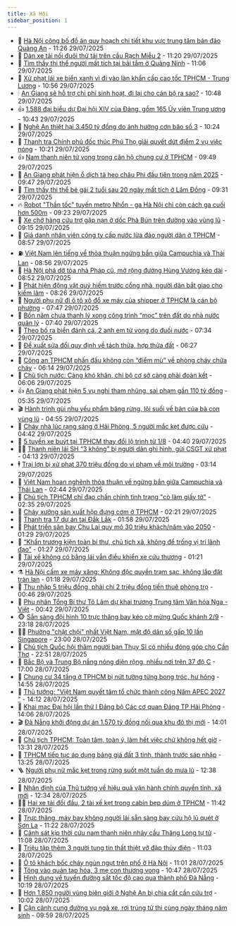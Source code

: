 ```yaml
---
title: Xã Hội
sidebar_position: 1
---
```


<!-- dantri-xa-hoi:START -->
- 🫣 [Hà Nội công bố đồ án quy hoạch chi tiết khu vực trung tâm bán đảo Quảng An](https://dantri.com.vn/xa-hoi/ha-noi-cong-bo-do-an-quy-hoach-chi-tiet-khu-vuc-trung-tam-ban-dao-quang-an-20250729181815410.htm) - 11:26 29/07/2025
- 💼 [Dàn xe tải nối đuôi thử tải trên cầu Rạch Miễu 2](https://dantri.com.vn/xa-hoi/dan-xe-tai-noi-duoi-thu-tai-tren-cau-rach-mieu-2-20250729175150173.htm) - 11:20 29/07/2025
- 🎊 [Tìm thấy thi thể người mất tích tại bãi tắm ở Quảng Ninh](https://dantri.com.vn/xa-hoi/tim-thay-thi-the-nguoi-mat-tich-tai-bai-tam-o-quang-ninh-20250729180118007.htm) - 11:06 29/07/2025
- 🙉 [Xử phạt lái xe biển xanh vì đi vào làn khẩn cấp cao tốc TPHCM - Trung Lương](https://dantri.com.vn/xa-hoi/xu-phat-lai-xe-bien-xanh-vi-di-vao-lan-khan-cap-cao-toc-tphcm-trung-luong-20250729175309283.htm) - 10:56 29/07/2025
- 🕯 [An Giang sẽ hỗ trợ chi phí sinh hoạt, đi lại cho cán bộ ra sao?](https://dantri.com.vn/xa-hoi/an-giang-se-ho-tro-chi-phi-sinh-hoat-di-lai-cho-can-bo-ra-sao-20250729133613627.htm) - 10:48 29/07/2025
- 👍 [1.588 đại biểu dự Đại hội XIV của Đảng, gồm 165 Ủy viên Trung ương](https://dantri.com.vn/xa-hoi/1588-dai-bieu-du-dai-hoi-xiv-cua-dang-gom-165-uy-vien-trung-uong-20250729173857780.htm) - 10:43 29/07/2025
- 🤖 [Nghệ An thiệt hại 3.450 tỷ đồng do ảnh hưởng cơn bão số 3](https://dantri.com.vn/xa-hoi/nghe-an-thiet-hai-3450-ty-dong-do-anh-huong-con-bao-so-3-20250729163928875.htm) - 10:24 29/07/2025
- 🙉 [Thanh tra Chính phủ đốc thúc Phú Thọ giải quyết dứt điểm 2 vụ việc nóng](https://dantri.com.vn/xa-hoi/thanh-tra-chinh-phu-doc-thuc-phu-tho-giai-quyet-dut-diem-2-vu-viec-nong-20250729164141595.htm) - 10:21 29/07/2025
- 👍 [Nam thanh niên tử vong trong căn hộ chung cư ở TPHCM](https://dantri.com.vn/xa-hoi/nam-thanh-nien-tu-vong-trong-can-ho-chung-cu-o-tphcm-20250729160738140.htm) - 09:49 29/07/2025
- 🗽 [An Giang phát hiện ổ dịch tả heo châu Phi đầu tiên trong năm 2025](https://dantri.com.vn/xa-hoi/an-giang-phat-hien-o-dich-ta-heo-chau-phi-dau-tien-trong-nam-2025-20250729160106620.htm) - 09:47 29/07/2025
- 🗽 [Tìm thấy thi thể bé gái 2 tuổi sau 20 ngày mất tích ở Lâm Đồng](https://dantri.com.vn/xa-hoi/tim-thay-thi-the-be-gai-2-tuoi-sau-20-ngay-mat-tich-o-lam-dong-20250729162023672.htm) - 09:31 29/07/2025
- 🔥 [Robot &quot;Thần tốc&quot; tuyến metro Nhổn - ga Hà Nội chỉ còn cách ga cuối hơn 500m](https://dantri.com.vn/xa-hoi/robot-than-toc-tuyen-metro-nhon-ga-ha-noi-chi-con-cach-ga-cuoi-hon-500m-20250729161823119.htm) - 09:23 29/07/2025
- 🦒 [Xe chở hàng cứu trợ gặp nạn ở dốc Phà Bún trên đường vào vùng lũ](https://dantri.com.vn/xa-hoi/xe-cho-hang-cuu-tro-gap-nan-o-doc-pha-bun-tren-duong-vao-vung-lu-20250729154450812.htm) - 09:15 29/07/2025
- 🧐 [Giả danh nhân viên công ty cấp nước lừa đảo người dân ở TPHCM](https://dantri.com.vn/xa-hoi/gia-danh-nhan-vien-cong-ty-cap-nuoc-lua-dao-nguoi-dan-o-tphcm-20250729154559023.htm) - 08:57 29/07/2025
- ⛽️ [Việt Nam lên tiếng về thỏa thuận ngừng bắn giữa Campuchia và Thái Lan](https://dantri.com.vn/xa-hoi/viet-nam-len-tieng-ve-thoa-thuan-ngung-ban-giua-campuchia-va-thai-lan-20250729154834775.htm) - 08:56 29/07/2025
- 🚀 [Hà Nội phá dỡ tòa nhà Pháp cũ, mở rộng đường Hùng Vương kéo dài](https://dantri.com.vn/xa-hoi/ha-noi-pha-do-toa-nha-phap-cu-mo-rong-duong-hung-vuong-keo-dai-20250729153429352.htm) - 08:52 29/07/2025
- 🦒 [Phát hiện động vật quý hiếm trước cổng nhà, người dân bắt giao cho kiểm lâm](https://dantri.com.vn/xa-hoi/phat-hien-dong-vat-quy-hiem-truoc-cong-nha-nguoi-dan-bat-giao-cho-kiem-lam-20250729145053573.htm) - 08:26 29/07/2025
- 🦅 [Người phụ nữ đi ô tô xô đổ xe máy của shipper ở TPHCM là cán bộ phường](https://dantri.com.vn/xa-hoi/nguoi-phu-nu-di-o-to-xo-do-xe-may-cua-shipper-o-tphcm-la-can-bo-phuong-20250729141633007.htm) - 07:47 29/07/2025
- 🚀 [Bốn năm chưa thanh lý xong công trình “mọc” trên đất do nhà nước quản lý](https://dantri.com.vn/xa-hoi/bon-nam-chua-thanh-ly-xong-cong-trinh-moc-tren-dat-do-nha-nuoc-quan-ly-20250729141826841.htm) - 07:40 29/07/2025
- 🦅 [Theo bố ra biển đánh cá, 2 anh em tử vong do đuối nước](https://dantri.com.vn/xa-hoi/theo-bo-ra-bien-danh-ca-2-anh-em-tu-vong-do-duoi-nuoc-20250729143202109.htm) - 07:34 29/07/2025
- 🤠 [Đề xuất sửa đổi quy định về tách thửa, hợp thửa đất](https://dantri.com.vn/xa-hoi/de-xuat-sua-doi-quy-dinh-ve-tach-thua-hop-thua-dat-20250729132242765.htm) - 06:27 29/07/2025
- 💄 [Công an TPHCM phấn đấu không còn “điểm mù” về phòng cháy chữa cháy](https://dantri.com.vn/xa-hoi/cong-an-tphcm-phan-dau-khong-con-diem-mu-ve-phong-chay-chua-chay-20250729095642072.htm) - 06:14 29/07/2025
- 🥷 [Chủ tịch nước: Càng khó khăn, chi bộ cơ sở càng phải đoàn kết](https://dantri.com.vn/xa-hoi/chu-tich-nuoc-cang-kho-khan-chi-bo-co-so-cang-phai-doan-ket-20250729120016810.htm) - 06:06 29/07/2025
- 👍 [An Giang phát hiện 5 vụ nghi tham nhũng, sai phạm gần 110 tỷ đồng](https://dantri.com.vn/xa-hoi/an-giang-phat-hien-5-vu-nghi-tham-nhung-sai-pham-gan-110-ty-dong-20250729105219484.htm) - 05:35 29/07/2025
- 🎬 [Hành trình gùi nhu yếu phẩm băng rừng, lội suối về bản của bà con vùng lũ](https://dantri.com.vn/xa-hoi/hanh-trinh-gui-nhu-yeu-pham-bang-rung-loi-suoi-ve-ban-cua-ba-con-vung-lu-20250729103325816.htm) - 04:55 29/07/2025
- 🦒 [Cháy nhà lúc rạng sáng ở Hải Phòng, 5 người mắc kẹt được cứu](https://dantri.com.vn/xa-hoi/chay-nha-luc-rang-sang-o-hai-phong-5-nguoi-mac-ket-duoc-cuu-20250729113755005.htm) - 04:42 29/07/2025
- 🌊 [5 tuyến xe buýt tại TPHCM thay đổi lộ trình từ 1/8](https://dantri.com.vn/xa-hoi/5-tuyen-xe-buyt-tai-tphcm-thay-doi-lo-trinh-tu-18-20250729105907392.htm) - 04:40 29/07/2025
- 🧑‍💻 [Thanh niên lái SH “3 không” bị người dân ghi hình, gửi CSGT xử phạt](https://dantri.com.vn/xa-hoi/thanh-nien-lai-sh-3-khong-bi-nguoi-dan-ghi-hinh-gui-csgt-xu-phat-20250729104646058.htm) - 04:13 29/07/2025
- 🕴 [Trại lợn bị xử phạt 370 triệu đồng do vi phạm về môi trường](https://dantri.com.vn/xa-hoi/trai-lon-bi-xu-phat-370-trieu-dong-do-vi-pham-ve-moi-truong-20250729072425231.htm) - 03:14 29/07/2025
- 🤔 [Việt Nam hoan nghênh thỏa thuận về ngừng bắn giữa Campuchia và Thái Lan](https://dantri.com.vn/xa-hoi/viet-nam-hoan-nghenh-thoa-thuan-ve-ngung-ban-giua-campuchia-va-thai-lan-20250729094425106.htm) - 02:44 29/07/2025
- 💄 [Chủ tịch TPHCM chỉ đạo chấn chỉnh tình trạng &quot;cò làm giấy tờ&quot;](https://dantri.com.vn/xa-hoi/chu-tich-tphcm-chi-dao-chan-chinh-tinh-trang-co-lam-giay-to-20250729091924091.htm) - 02:35 29/07/2025
- 🧠 [Cháy xưởng sản xuất hộp đựng cơm ở TPHCM](https://dantri.com.vn/xa-hoi/chay-xuong-san-xuat-hop-dung-com-o-tphcm-20250729084322876.htm) - 02:21 29/07/2025
- 🦣 [Thanh tra 17 dự án tại Đắk Lắk](https://dantri.com.vn/xa-hoi/thanh-tra-17-du-an-tai-dak-lak-20250729083548903.htm) - 01:58 29/07/2025
- 💫 [Phát triển sân bay Chu Lai quy mô 30 triệu khách/năm vào 2050](https://dantri.com.vn/xa-hoi/phat-trien-san-bay-chu-lai-quy-mo-30-trieu-khachnam-vao-2050-20250729080953045.htm) - 01:29 29/07/2025
- 🚀 [“Khẩn trương kiện toàn bí thư, chủ tịch xã, không để trống vị trí lãnh đạo”](https://dantri.com.vn/xa-hoi/khan-truong-kien-toan-bi-thu-chu-tich-xa-khong-de-trong-vi-tri-lanh-dao-20250729080902786.htm) - 01:27 29/07/2025
- 🤔 [Tài xế không có bằng lái vẫn điều khiển xe cứu thương](https://dantri.com.vn/xa-hoi/tai-xe-khong-co-bang-lai-van-dieu-khien-xe-cuu-thuong-20250729081257616.htm) - 01:21 29/07/2025
- ⚗️ [Hà Nội cấm xe máy xăng: Không độc quyền trạm sạc, không lắp đặt tràn lan](https://dantri.com.vn/xa-hoi/ha-noi-cam-xe-may-xang-khong-doc-quyen-tram-sac-khong-lap-dat-tran-lan-20250728231516766.htm) - 01:18 29/07/2025
- 🫶 [Thu nhập 5 triệu đồng, phải chi 2 triệu đồng tiền thuê phòng trọ](https://dantri.com.vn/xa-hoi/thu-nhap-5-trieu-dong-phai-chi-2-trieu-dong-tien-thue-phong-tro-20250728212133669.htm) - 00:46 29/07/2025
- 🌮 [Phu nhân Tổng Bí thư Tô Lâm dự khai trương Trung tâm Văn hóa Nga - Việt](https://dantri.com.vn/xa-hoi/phu-nhan-tong-bi-thu-to-lam-du-khai-truong-trung-tam-van-hoa-nga-viet-20250729074227892.htm) - 00:42 29/07/2025
- 🐵 [Sẵn sàng đội hình 10 trực thăng bay kéo cờ mừng Quốc khánh 2/9](https://dantri.com.vn/xa-hoi/san-sang-doi-hinh-10-truc-thang-bay-keo-co-mung-quoc-khanh-29-20250728225755106.htm) - 23:18 28/07/2025
- 🧑‍🏫 [Phường &quot;chật chội&quot; nhất Việt Nam, mật độ dân số gấp 10 lần Singapore](https://dantri.com.vn/xa-hoi/phuong-chat-choi-nhat-viet-nam-mat-do-dan-so-gap-10-lan-singapore-20250724160900908.htm) - 23:00 28/07/2025
- 💫 [Chủ tịch Quốc hội thăm người bạn Thụy Sĩ có nhiều đóng góp cho Cần Thơ](https://dantri.com.vn/xa-hoi/chu-tich-quoc-hoi-tham-nguoi-ban-thuy-si-co-nhieu-dong-gop-cho-can-tho-20250729055132805.htm) - 22:51 28/07/2025
- 🦩 [Bắc Bộ và Trung Bộ nắng nóng diện rộng, nhiều nơi trên 37 độ C](https://dantri.com.vn/xa-hoi/bac-bo-va-trung-bo-nang-nong-dien-rong-nhieu-noi-tren-37-do-c-20250728215421360.htm) - 17:00 28/07/2025
- 🦄 [Chung cư 34 tầng ở TPHCM bị nứt tường từng bong tróc, hư hỏng](https://dantri.com.vn/xa-hoi/chung-cu-34-tang-o-tphcm-bi-nut-tuong-tung-bong-troc-hu-hong-20250728201353573.htm) - 14:55 28/07/2025
- 💂 [Thủ tướng: &quot;Việt Nam quyết tâm tổ chức thành công Năm APEC 2027 &quot;](https://dantri.com.vn/xa-hoi/thu-tuong-viet-nam-quyet-tam-to-chuc-thanh-cong-nam-apec-2027-20250728210511056.htm) - 14:12 28/07/2025
- 💄 [Khai mạc Đại hội lần thứ I Đảng bộ Các cơ quan Đảng TP Hải Phòng](https://dantri.com.vn/xa-hoi/khai-mac-dai-hoi-lan-thu-i-dang-bo-cac-co-quan-dang-tp-hai-phong-20250728205053073.htm) - 14:06 28/07/2025
- 🎬 [Đà Nẵng khởi động dự án 1.570 tỷ đồng nối qua khu đô thị mới](https://dantri.com.vn/xa-hoi/da-nang-khoi-dong-du-an-1570-ty-dong-noi-qua-khu-do-thi-moi-20250728175913589.htm) - 14:01 28/07/2025
- 👀 [Chủ tịch TPHCM: Toàn tâm, toàn ý, làm hết việc chứ không hết giờ](https://dantri.com.vn/xa-hoi/chu-tich-tphcm-toan-tam-toan-y-lam-het-viec-chu-khong-het-gio-20250728202541066.htm) - 13:31 28/07/2025
- 💃 [TPHCM tiếp tục áp dụng bảng giá đất 3 tỉnh, thành trước sáp nhập](https://dantri.com.vn/bat-dong-san/tphcm-tiep-tuc-ap-dung-bang-gia-dat-3-tinh-thanh-truoc-sap-nhap-20250728200133120.htm) - 13:25 28/07/2025
- 🪜 [Người phụ nữ mắc kẹt trong rừng suốt một tuần do mưa lũ](https://dantri.com.vn/xa-hoi/nguoi-phu-nu-mac-ket-trong-rung-suot-mot-tuan-do-mua-lu-20250728191950234.htm) - 12:38 28/07/2025
- 📝 [Nhận định của Thủ tướng về hiệu quả vận hành chính quyền tỉnh, xã mới](https://dantri.com.vn/xa-hoi/nhan-dinh-cua-thu-tuong-ve-hieu-qua-van-hanh-chinh-quyen-tinh-xa-moi-20250728193433367.htm) - 12:34 28/07/2025
- 🧑‍💻 [Hai xe tải đối đầu, 2 tài xế kẹt trong cabin bẹp dúm ở TPHCM](https://dantri.com.vn/xa-hoi/hai-xe-tai-doi-dau-2-tai-xe-ket-trong-cabin-bep-dum-o-tphcm-20250728182321991.htm) - 11:42 28/07/2025
- 👺 [Trực thăng, máy bay không người lái sẵn sàng bay cứu hộ lũ quét ở Sơn La](https://dantri.com.vn/xa-hoi/truc-thang-may-bay-khong-nguoi-lai-san-sang-bay-cuu-ho-lu-quet-o-son-la-20250728181939612.htm) - 11:22 28/07/2025
- 🌮 [Cảnh sát kịp thời cứu nam thanh niên nhảy cầu Thăng Long tự tử](https://dantri.com.vn/xa-hoi/canh-sat-kip-thoi-cuu-nam-thanh-nien-nhay-cau-thang-long-tu-tu-20250728180543370.htm) - 11:08 28/07/2025
- 🤭 [Triệu tập thêm 3 người tung tin thất thiệt vỡ đập thủy điện](https://dantri.com.vn/xa-hoi/trieu-tap-them-3-nguoi-tung-tin-that-thiet-vo-dap-thuy-dien-20250728173306519.htm) - 11:03 28/07/2025
- 💪 [Ô tô khách bốc cháy ngùn ngụt trên phố ở Hà Nội](https://dantri.com.vn/xa-hoi/o-to-khach-boc-chay-ngun-ngut-tren-pho-o-ha-noi-20250728175552226.htm) - 11:01 28/07/2025
- 🧰 [Tông vào quán tạp hóa, 3 mẹ con thương vong](https://dantri.com.vn/xa-hoi/tong-vao-quan-tap-hoa-3-me-con-thuong-vong-20250728173804568.htm) - 10:47 28/07/2025
- 🤡 [Hình dung về tuyến đường sắt tốc độ cao qua thành phố Đà Nẵng](https://dantri.com.vn/xa-hoi/hinh-dung-ve-tuyen-duong-sat-toc-do-cao-qua-thanh-pho-da-nang-20250728170414331.htm) - 10:19 28/07/2025
- 🦆 [Hơn 1.850 người vùng biên giới ở Nghệ An bị chia cắt cần cứu trợ](https://dantri.com.vn/xa-hoi/hon-1850-nguoi-vung-bien-gioi-o-nghe-an-bi-chia-cat-can-cuu-tro-20250728155355898.htm) - 10:02 28/07/2025
- 🦍 [Cận cảnh cung đường vụ ngã xe, rơi trúng tử thi cùng ngày tháng năm sinh](https://dantri.com.vn/xa-hoi/can-canh-cung-duong-vu-nga-xe-roi-trung-tu-thi-cung-ngay-thang-nam-sinh-20250728164007079.htm) - 09:59 28/07/2025<!-- dantri-xa-hoi:END -->
